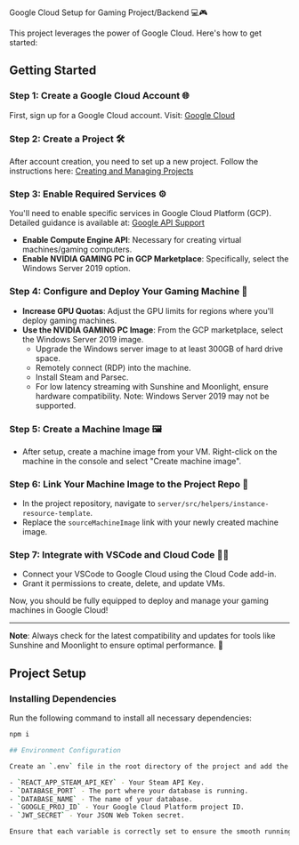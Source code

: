  Google Cloud Setup for Gaming Project/Backend 💻🎮

This project leverages the power of Google Cloud. Here's how to get started:

## Getting Started

### Step 1: Create a Google Cloud Account 🌐
First, sign up for a Google Cloud account. Visit:
[Google Cloud](https://cloud.google.com/)

### Step 2: Create a Project 🛠️
After account creation, you need to set up a new project. Follow the instructions here:
[Creating and Managing Projects](https://cloud.google.com/resource-manager/docs/creating-managing-projects)

### Step 3: Enable Required Services ⚙️
You'll need to enable specific services in Google Cloud Platform (GCP). Detailed guidance is available at:
[Google API Support](https://support.google.com/googleapi/answer/6158841?hl=en)

- **Enable Compute Engine API**: Necessary for creating virtual machines/gaming computers.
- **Enable NVIDIA GAMING PC in GCP Marketplace**: Specifically, select the Windows Server 2019 option.

### Step 4: Configure and Deploy Your Gaming Machine 🎲
- **Increase GPU Quotas**: Adjust the GPU limits for regions where you'll deploy gaming machines.
- **Use the NVIDIA GAMING PC Image**: From the GCP marketplace, select the Windows Server 2019 image.
  - Upgrade the Windows server image to at least 300GB of hard drive space.
  - Remotely connect (RDP) into the machine.
  - Install Steam and Parsec.
  - For low latency streaming with Sunshine and Moonlight, ensure hardware compatibility. Note: Windows Server 2019 may not be supported.

### Step 5: Create a Machine Image 🖼️
- After setup, create a machine image from your VM. Right-click on the machine in the console and select "Create machine image".

### Step 6: Link Your Machine Image to the Project Repo 🔗
- In the project repository, navigate to `server/src/helpers/instance-resource-template`.
- Replace the `sourceMachineImage` link with your newly created machine image.

### Step 7: Integrate with VSCode and Cloud Code 🧑‍💻
- Connect your VSCode to Google Cloud using the Cloud Code add-in.
- Grant it permissions to create, delete, and update VMs.

Now, you should be fully equipped to deploy and manage your gaming machines in Google Cloud!

---

**Note**: Always check for the latest compatibility and updates for tools like Sunshine and Moonlight to ensure optimal performance. 🚀

## Project Setup

### Installing Dependencies

Run the following command to install all necessary dependencies:

```bash
npm i

## Environment Configuration

Create an `.env` file in the root directory of the project and add the following variables:

- `REACT_APP_STEAM_API_KEY` - Your Steam API Key.
- `DATABASE_PORT` - The port where your database is running.
- `DATABASE_NAME` - The name of your database.
- `GOOGLE_PROJ_ID` - Your Google Cloud Platform project ID.
- `JWT_SECRET` - Your JSON Web Token secret.

Ensure that each variable is correctly set to ensure the smooth running of the application.
